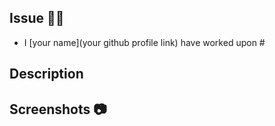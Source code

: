 ## Issue <issue number> 🎯🎯

<!-- Please Don't remove brackets just add content inside them. -->
- I [your name](your github profile link) have worked upon #<issue number>

## Description
<!-- Add as much as context possible. Don't worry this won't be included in PR  -->




## Screenshots 📷
<!-- add screenshots here 👇👇 -->

